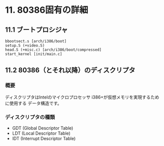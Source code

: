 # 11. 80386固有の詳細

## 11.1 ブートプロシジャ

```
bbootsect.s [arch/i386/boot]
setup.S (+video.S)
head.S (+misc.c) [arch/i386/boot/compressed]
start_kernel [init/main.c]
```

## 11.2 80386（とそれ以降）のディスクリプタ

### 概要

ディスクリプタはIntelのマイクロプロセッサ i386+が仮想メモリを実現するために使用する
データ構造です。

### ディスクリプタの種類

- GDT (Global Descriptor Table)
- LDT (Local Descriptor Table)
- IDT (Interrupt Descriptor Table)
